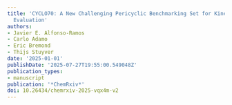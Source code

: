 ```yaml
---
title: 'CYCLO70: A New Challenging Pericyclic Benchmarking Set for Kinetics and Thermochemistry
  Evaluation'
authors:
- Javier E. Alfonso-Ramos
- Carlo Adamo
- Eric Bremond
- Thijs Stuyver
date: '2025-01-01'
publishDate: '2025-07-27T19:55:00.549048Z'
publication_types:
- manuscript
publication: '*ChemRxiv*'
doi: 10.26434/chemrxiv-2025-vqx4m-v2
---
```

